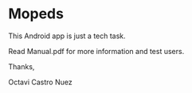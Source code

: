 # Mopeds

This Android app is just a tech task.

Read Manual.pdf for more information and test users.

Thanks,

Octavi Castro Nuez
